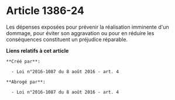 # Article 1386-24

Les dépenses exposées pour prévenir la réalisation imminente d'un dommage, pour éviter son aggravation ou pour en réduire les
conséquences constituent un préjudice réparable.

**Liens relatifs à cet article**

	**Créé par**:

	  - Loi n°2016-1087 du 8 août 2016 - art. 4

	**Abrogé par**:

	  - Loi n°2016-1087 du 8 août 2016 - art. 4
